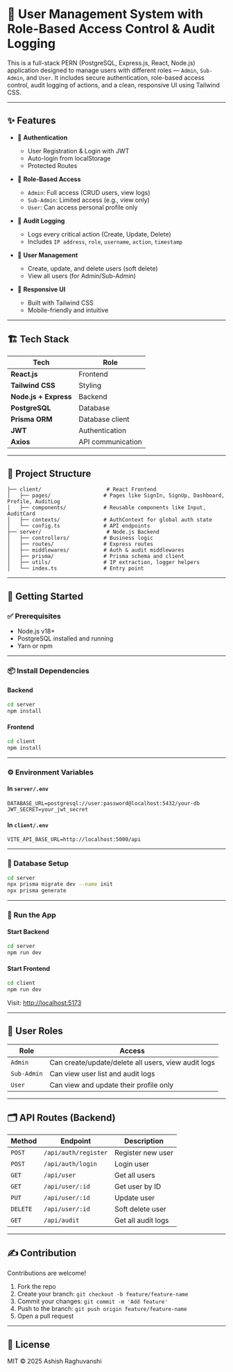 # 👥 User Management System with Role-Based Access Control & Audit Logging

This is a full-stack PERN (PostgreSQL, Express.js, React, Node.js) application designed to manage users with different roles — `Admin`, `Sub-Admin`, and `User`. It includes secure authentication, role-based access control, audit logging of actions, and a clean, responsive UI using Tailwind CSS.

---

## ✨ Features

- 🔐 **Authentication**

  - User Registration & Login with JWT
  - Auto-login from localStorage
  - Protected Routes

- 👤 **Role-Based Access**

  - `Admin`: Full access (CRUD users, view logs)
  - `Sub-Admin`: Limited access (e.g., view only)
  - `User`: Can access personal profile only

- 📝 **Audit Logging**

  - Logs every critical action (Create, Update, Delete)
  - Includes `IP address`, `role`, `username`, `action`, `timestamp`

- 🧾 **User Management**

  - Create, update, and delete users (soft delete)
  - View all users (for Admin/Sub-Admin)

- 📄 **Responsive UI**
  - Built with Tailwind CSS
  - Mobile-friendly and intuitive

---

## 🏗️ Tech Stack

| Tech                  | Role              |
| --------------------- | ----------------- |
| **React.js**          | Frontend          |
| **Tailwind CSS**      | Styling           |
| **Node.js + Express** | Backend           |
| **PostgreSQL**        | Database          |
| **Prisma ORM**        | Database client   |
| **JWT**               | Authentication    |
| **Axios**             | API communication |

---

## 🔧 Project Structure

```
├── client/                     # React Frontend
│   ├── pages/                 # Pages like SignIn, SignUp, Dashboard, Profile, AuditLog
│   ├── components/            # Reusable components like Input, AuditCard
│   ├── contexts/              # AuthContext for global auth state
│   └── config.ts              # API endpoints
├── server/                     # Node.js Backend
│   ├── controllers/           # Business logic
│   ├── routes/                # Express routes
│   ├── middlewares/           # Auth & audit middlewares
│   ├── prisma/                # Prisma schema and client
│   ├── utils/                 # IP extraction, logger helpers
│   └── index.ts               # Entry point
```

---

## 🚀 Getting Started

### ✅ Prerequisites

- Node.js v18+
- PostgreSQL installed and running
- Yarn or npm

---

### 📦 Install Dependencies

#### Backend

```bash
cd server
npm install
```

#### Frontend

```bash
cd client
npm install
```

---

### ⚙️ Environment Variables

#### In `server/.env`

```
DATABASE_URL=postgresql://user:password@localhost:5432/your-db
JWT_SECRET=your_jwt_secret
```

#### In `client/.env`

```
VITE_API_BASE_URL=http://localhost:5000/api
```

---

### 🧬 Database Setup

```bash
cd server
npx prisma migrate dev --name init
npx prisma generate
```

---

### 🏁 Run the App

#### Start Backend

```bash
cd server
npm run dev
```

#### Start Frontend

```bash
cd client
npm run dev
```

Visit: [http://localhost:5173](http://localhost:5173)

---

## 🔐 User Roles

| Role        | Access                                              |
| ----------- | --------------------------------------------------- |
| `Admin`     | Can create/update/delete all users, view audit logs |
| `Sub-Admin` | Can view user list and audit logs                   |
| `User`      | Can view and update their profile only              |

---

## 🗂️ API Routes (Backend)

| Method   | Endpoint             | Description        |
| -------- | -------------------- | ------------------ |
| `POST`   | `/api/auth/register` | Register new user  |
| `POST`   | `/api/auth/login`    | Login user         |
| `GET`    | `/api/user`          | Get all users      |
| `GET`    | `/api/user/:id`      | Get user by ID     |
| `PUT`    | `/api/user/:id`      | Update user        |
| `DELETE` | `/api/user/:id`      | Soft delete user   |
| `GET`    | `/api/audit`         | Get all audit logs |

---

## ✍️ Contribution

Contributions are welcome!

1. Fork the repo
2. Create your branch: `git checkout -b feature/feature-name`
3. Commit your changes: `git commit -m 'Add feature'`
4. Push to the branch: `git push origin feature/feature-name`
5. Open a pull request

---

## 📜 License

MIT © 2025 Ashish Raghuvanshi

